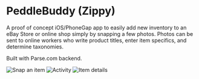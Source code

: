 # PeddleBuddy (Zippy)

A proof of concept iOS/PhoneGap app to easily add new inventory to an eBay Store or online shop simply by snapping a few photos. Photos can be sent to online workers who write product titles, enter item specifics, and determine taxonomies.

Built with Parse.com backend.

![Snap an item](http://raffybanks.com/images/6986fb70.zippy-ios-screencast.png)
![Activity](http://raffybanks.com/images/a5a56914.zippy-ios-screencast-1.png)
![Item details](http://raffybanks.com/images/8e44aac1.zippy-ios-screencast-2.png)
